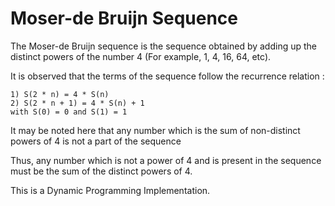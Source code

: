 # Moser-de Bruijn Sequence
The Moser-de Bruijn sequence is the sequence obtained by adding up the distinct powers of the number 4 (For example, 1, 4, 16, 64, etc). 

It is observed that the terms of the sequence follow the recurrence relation :

```
1) S(2 * n) = 4 * S(n)
2) S(2 * n + 1) = 4 * S(n) + 1
with S(0) = 0 and S(1) = 1
```

It may be noted here that any number which is the sum of non-distinct powers of 4 is not a part of the sequence

Thus, any number which is not a power of 4 and is present in the sequence must be the sum of the distinct powers of 4. 

This is a Dynamic Programming Implementation. 

